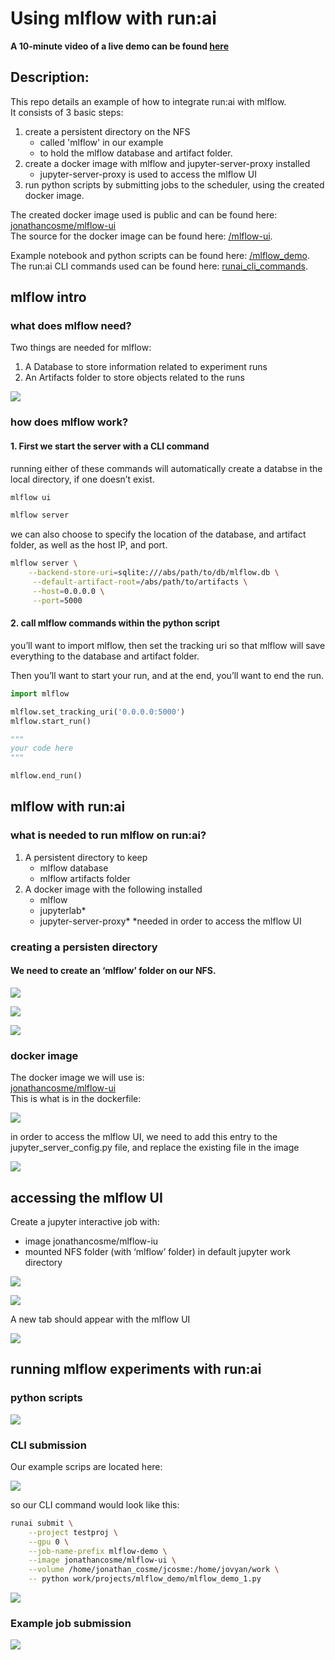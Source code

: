 # Using mlflow with run:ai  
  
**A 10-minute video of a live demo can be found [here](https://youtu.be/VB8Iea_mrJM)**

## Description:
This repo details an example of how to integrate run:ai with mlflow.   
It consists of 3 basic steps:
1. create a persistent directory on the NFS 
    + called 'mlflow' in our example
    + to hold the mlflow database and artifact folder.
2. create a docker image with mlflow and jupyter-server-proxy installed
    + jupyter-server-proxy is used to access the mlflow UI
3. run python scripts by submitting jobs to the scheduler, using the created docker image.  

The created docker image used is public and can be found here:  
[jonathancosme/mlflow-ui](https://hub.docker.com/repository/docker/jonathancosme/mlflow-ui)  
The source for the docker image can be found here: [/mlflow-ui](/mlflow-ui).  
  
Example notebook and python scripts can be found here: [/mlflow_demo](/mlflow_demo).  
The run:ai CLI commands used can be found here: [runai_cli_commands](runai_cli_commands).  

## mlflow intro 

### what does mlflow need?
Two things are needed for mlflow:
1. A Database to store information related to experiment runs
2. An Artifacts folder to store objects related to the runs  

![](images/image_1.png)  
  
### how does mlflow work?
#### 1. First we start the server with a CLI command
running either of these commands will automatically create a databse in the local directory, if one doesn’t exist.  
  
~~~bash
mlflow ui
~~~  
  
~~~bash
mlflow server
~~~  
  
we can also choose to specify the location of the database, and artifact folder, as well as the host IP, and port.  

~~~bash
mlflow server \
    --backend-store-uri=sqlite:///abs/path/to/db/mlflow.db \
     --default-artifact-root=/abs/path/to/artifacts \
     --host=0.0.0.0 \
     --port=5000 
~~~  

#### 2. call mlflow commands within the python script  
you’ll want to import mlflow, then set the tracking uri so that mlflow will save everything to the database and artifact folder.  
  
Then you’ll want to start your run, and at the end, you’ll want to end the run.  
  
~~~python
import mlflow

mlflow.set_tracking_uri('0.0.0.0:5000')
mlflow.start_run()

"""
your code here
"""

mlflow.end_run()
~~~  
  
## mlflow with run:ai
### what is needed to run mlflow on run:ai?
1. A persistent directory to keep
    + mlflow database
    + mlflow artifacts folder
2. A docker image with the following installed
    + mlflow
    + jupyterlab*
    + jupyter-server-proxy*
\*needed in order to access the mlflow UI
### creating a persisten directory
#### We need to create an ‘mlflow’ folder on our NFS.  

![](images/image_2.png)  
  
![](images/image_3.png)  
  
![](images/image_4.png)  
  
### docker image
The docker image we will use is:  
[jonathancosme/mlflow-ui](https://hub.docker.com/repository/docker/jonathancosme/mlflow-ui)  
This is what is in the dockerfile:  

![](images/image_5.png)   
  
in order to access the mlflow UI, we need to add this entry to the jupyter_server_config.py file, and replace the existing file in the image  

![](images/image_6.png)  

## accessing the mlflow UI
Create a jupyter interactive job with:
+ image jonathancosme/mlflow-iu
+ mounted NFS folder (with ‘mlflow’ folder) in default jupyter work directory
  
![](images/image_7.png)  
  
![](images/image_8.png)  
  
A new tab should appear with the mlflow UI  
  
![](images/image_9.png)  
  
## running mlflow experiments with run:ai
### python scripts  

![](images/image_10.png)  
  
### CLI submission
Our example scrips are located here:  
  
![](images/image_11.png)  
  
so our CLI command would look like this:  
  
~~~bash
runai submit \
    --project testproj \
    --gpu 0 \
    --job-name-prefix mlflow-demo \
    --image jonathancosme/mlflow-ui \
    --volume /home/jonathan_cosme/jcosme:/home/jovyan/work \
    -- python work/projects/mlflow_demo/mlflow_demo_1.py
~~~  
  
![](images/image_12.png) 
  
### Example job submission

![](images/image_13.png) 





